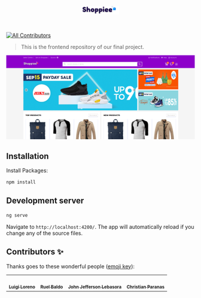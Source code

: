 <p align="center">
  <img width="20%" height="20%" src="./src/assets/imgs/logo.svg?raw=true">
</p>

<br />

[![All Contributors](https://img.shields.io/badge/all_contributors-4-orange.svg?style=flat-square)](#contributors-)

> This is the frontend repository of our final project.

<p align="center">
 <img src="./src/assets/imgs/shoppiee.png?raw=true">
</p>

## Installation

Install Packages:

```bash
npm install
```

## Development server

```bash
ng serve
```

Navigate to `http://localhost:4200/`. The app will automatically reload if you change any of the source files.

## Contributors ✨

Thanks goes to these wonderful people ([emoji key](https://allcontributors.org/docs/en/emoji-key)):

<!-- ALL-CONTRIBUTORS-LIST:START - Do not remove or modify this section -->
<!-- prettier-ignore-start -->
<!-- markdownlint-disable -->
<table>
  <tr>
    <td align="center">
      <a href="https://github.com/luigiloreno">
        <img src="https://avatars.githubusercontent.com/u/73870953?v=4" width="100px;" alt=""/>
        <br />
        <sub><b>Luigi Loreno</b></sub>
      </a>
    </td>
    <td align="center">
      <a href="https://github.com/baldo123-ruel">
        <img src="https://avatars.githubusercontent.com/u/78558096?v=4" width="100px;" alt=""/>
        <br />
        <sub><b>Ruel Baldo</b></sub>
      </a>
    </td>
    <td align="center">
      <a href="https://github.com/LebasoraJohnJefferson">
        <img src="https://avatars.githubusercontent.com/u/89246739?v=4" width="100px;" alt=""/>
        <br />
        <sub><b>John Jefferson Lebasora</b></sub>
      </a>
    </td>
    <td align="center">
      <a href="https://github.com/christianparanas">
        <img src="https://avatars.githubusercontent.com/u/59472122?v=4" width="100px;" alt=""/>
        <br />
        <sub><b>Christian Paranas</b></sub>
      </a>
    </td>
  </tr>
</table>
